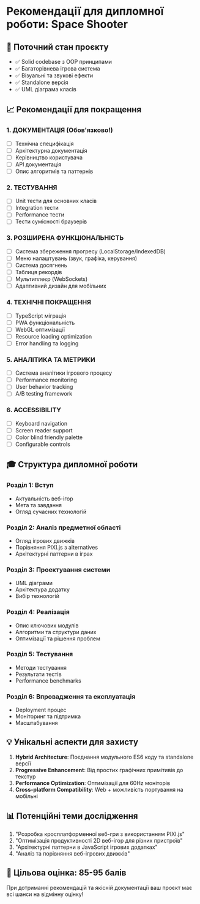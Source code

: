 # Рекомендації для дипломної роботи: Space Shooter

## 🎯 Поточний стан проєкту
- ✅ Solid codebase з OOP принципами
- ✅ Багаторівнева ігрова система  
- ✅ Візуальні та звукові ефекти
- ✅ Standalone версія
- ✅ UML діаграма класів

## 📈 Рекомендації для покращення

### 1. ДОКУМЕНТАЦІЯ (Обов'язково!)
- [ ] Технічна специфікація
- [ ] Архітектурна документація
- [ ] Керівництво користувача
- [ ] API документація
- [ ] Опис алгоритмів та паттернів

### 2. ТЕСТУВАННЯ
- [ ] Unit тести для основних класів
- [ ] Integration тести
- [ ] Performance тести
- [ ] Тести сумісності браузерів

### 3. РОЗШИРЕНА ФУНКЦІОНАЛЬНІСТЬ
- [ ] Система збереження прогресу (LocalStorage/IndexedDB)
- [ ] Меню налаштувань (звук, графіка, керування)
- [ ] Система досягнень
- [ ] Таблиця рекордів
- [ ] Мультиплеєр (WebSockets)
- [ ] Адаптивний дизайн для мобільних

### 4. ТЕХНІЧНІ ПОКРАЩЕННЯ
- [ ] TypeScript міграція
- [ ] PWA функціональність
- [ ] WebGL оптимізації
- [ ] Resource loading optimization
- [ ] Error handling та logging

### 5. АНАЛІТИКА ТА МЕТРИКИ
- [ ] Система аналітики ігрового процесу
- [ ] Performance monitoring
- [ ] User behavior tracking
- [ ] A/B testing framework

### 6. ACCESSIBILITY
- [ ] Keyboard navigation
- [ ] Screen reader support
- [ ] Color blind friendly palette
- [ ] Configurable controls

## 🎓 Структура дипломної роботи

### Розділ 1: Вступ
- Актуальність веб-ігор
- Мета та завдання
- Огляд сучасних технологій

### Розділ 2: Аналіз предметної області
- Огляд ігрових движків
- Порівняння PIXI.js з alternatives
- Архітектурні паттерни в іграх

### Розділ 3: Проектування системи
- UML діаграми
- Архітектура додатку
- Вибір технологій

### Розділ 4: Реалізація
- Опис ключових модулів
- Алгоритми та структури даних
- Оптимізації та рішення проблем

### Розділ 5: Тестування
- Методи тестування
- Результати тестів
- Performance benchmarks

### Розділ 6: Впровадження та експлуатація
- Deployment процес
- Моніторинг та підтримка
- Масштабування

## 💡 Унікальні аспекти для захисту

1. **Hybrid Architecture**: Поєднання модульного ES6 коду та standalone версії
2. **Progressive Enhancement**: Від простих графічних примітивів до текстур
3. **Performance Optimization**: Оптимізації для 60Hz моніторів
4. **Cross-platform Compatibility**: Web + можливість портування на мобільні

## 📊 Потенційні теми дослідження

1. "Розробка кросплатформенної веб-гри з використанням PIXI.js"
2. "Оптимізація продуктивності 2D веб-ігор для різних пристроїв"
3. "Архітектурні паттерни в JavaScript ігрових додатках"
4. "Аналіз та порівняння веб-ігрових движків"

## 🎯 Цільова оцінка: 85-95 балів

При дотриманні рекомендацій та якісній документації ваш проєкт має всі шанси на відмінну оцінку!
